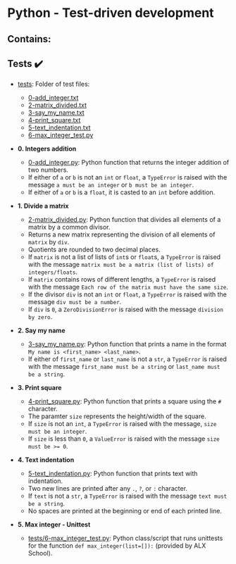 # Python - Test-driven development

## Contains:

## Tests :heavy_check_mark:

- [tests](./tests): Folder of test files:

  - [0-add_integer.txt](./tests/0-add_integer.txt)
  - [2-matrix_divided.txt](./tests/2-matrix_divided.txt)
  - [3-say_my_name.txt](./tests/3-say_my_name.txt)
  - [4-print_square.txt](./tests/4-print_square.txt)
  - [5-text_indentation.txt](./tests/text_indentation.txt)
  - [6-max_integer_test.py](./tests/6-max_integer_test.py)

- **0. Integers addition**

  - [0-add_integer.py](./0-add_integer.py): Python function that returns the integer addition
    of two numbers.
  - If either of `a` or `b` is not an `int` or `float`, a `TypeError` is raised
    with the message `a must be an integer` or `b must be an integer`.
  - If either of `a` or `b` is a `float`, it is casted to an `int`
    before addition.

- **1. Divide a matrix**

  - [2-matrix_divided.py](./2-matrix_divided.py): Python function that divides all
    elements of a matrix by a common divisor.
  - Returns a new matrix representing the division of all elements of `matrix`
    by `div`.
  - Quotients are rounded to two decimal places.
  - If `matrix` is not a list of lists of `int`s or `float`s, a `TypeError`
    is raised with the message `matrix must be a matrix (list of lists) of
integers/floats`.
  - If `matrix` contains rows of different lengths, a `TypeError` is raised
    with the message `Each row of the matrix must have the same size`.
  - If the divisor `div` is not an `int` or `float`, a `TypeError` is raised
    with the message `div must be a number`.
  - If `div` is `0`, a `ZeroDivisionError` is raised with the message
    `division by zero`.

- **2. Say my name**

  - [3-say_my_name.py](./3-say_my_name.py): Python function that prints a name in
    the format `My name is <first_name> <last_name>`.
  - If either of `first_name` or `last_name` is not a `str`, a `TypeError` is
    raised with the message `first_name must be a string` or `last_name must be a
string`.

- **3. Print square**

  - [4-print_square.py](./4-print_square.py): Python function that prints a square using
    the `#` character.
  - The paramter `size` represents the height/width of the square.
  - If `size` is not an `int`, a `TypeError` is raised with the message,
    `size must be an integer`.
  - If `size` is less than `0`, a `ValueError` is raised with the message `size
must be >= 0`.

- **4. Text indentation**

  - [5-text_indentation.py](./5-text_indentation.py): Python function that prints text with
    indentation.
  - Two new lines are printed after any `.`, `?`, or `:` character.
  - If `text` is not a `str`, a `TypeError` is raised with the message `text
must be a string`.
  - No spaces are printed at the beginning or end of each printed line.

- **5. Max integer - Unittest**
  - [tests/6-max_integer_test.py](./tests/6-max_integer_text.py): Python class/script
    that runs unittests for the function `def max_integer(list=[]):`
    (provided by ALX School).
